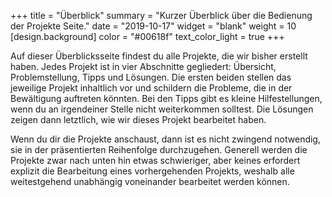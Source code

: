 +++
title = "Überblick"
summary = "Kurzer Überblick über die Bedienung der Projekte Seite."
date = "2019-10-17"
widget = "blank"
weight = 10
[design.background]
  color = "#00618f"
  text_color_light = true
+++

Auf dieser Überblicksseite findest du alle Projekte, die wir bisher
erstellt haben. Jedes Projekt ist in vier Abschnitte gegliedert: Übersicht,
Problemstellung, Tipps und Lösungen. Die ersten beiden stellen das jeweilige
Projekt inhaltlich vor und schildern die Probleme, die in der Bewältigung auftreten könnten. Bei den Tipps gibt es kleine Hilfestellungen, wenn du an irgendeiner
Stelle nicht weiterkommen solltest. Die Lösungen zeigen dann letztlich, wie wir dieses
Projekt bearbeitet haben.

Wenn du dir die Projekte anschaust, dann ist es nicht zwingend notwendig, sie
in der präsentierten Reihenfolge durchzugehen. Generell werden
die Projekte zwar nach unten hin etwas schwieriger, aber keines erfordert explizit die Bearbeitung eines vorhergehenden Projekts, weshalb alle weitestgehend unabhängig voneinander bearbeitet werden können.
